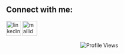 


## Connect with me:
[<img src='https://cdn.jsdelivr.net/npm/simple-icons@3.0.1/icons/linkedin.svg' alt='linkedin' height='40'>](https://www.linkedin.com/in/mythili-kumar-0a1124193)
[<img src='https://tse3.mm.bing.net/th?id=OIP.7YMAqypGyOTe9oJgMq6WCgHaF7&pid=Api&P=0&w=192&h=154' alt = 'mailid' height='40'>](mailto:mythilikumar2002@gmail.com)

<p align="center"> <img src="https://komarev.com/ghpvc/?username=Mythili-2002&label=Views&color=green&style=plastic" alt="Profile Views" /> </p>


